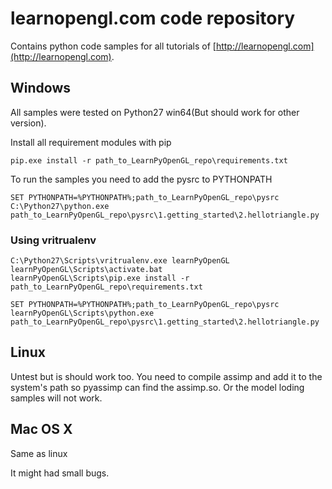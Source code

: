 # learnopengl.com code repository
Contains python code samples for all tutorials of [http://learnopengl.com](http://learnopengl.com). 

## Windows
All samples were tested on Python27 win64(But should work for other version).

Install all requirement modules with pip
```
pip.exe install -r path_to_LearnPyOpenGL_repo\requirements.txt
```
To run the samples you need to add the pysrc to PYTHONPATH
```
SET PYTHONPATH=%PYTHONPATH%;path_to_LearnPyOpenGL_repo\pysrc
C:\Python27\python.exe path_to_LearnPyOpenGL_repo\pysrc\1.getting_started\2.hellotriangle.py
```

### Using vritrualenv
```
C:\Python27\Scripts\vritrualenv.exe learnPyOpenGL
learnPyOpenGL\Scripts\activate.bat
learnPyOpenGL\Scripts\pip.exe install -r path_to_LearnPyOpenGL_repo\requirements.txt

SET PYTHONPATH=%PYTHONPATH%;path_to_LearnPyOpenGL_repo\pysrc
learnPyOpenGL\Scripts\python.exe path_to_LearnPyOpenGL_repo\pysrc\1.getting_started\2.hellotriangle.py
```

## Linux 
Untest but is should work too. You need to compile assimp and add it to the system's path so pyassimp can find the assimp.so. Or the model loding samples will not work.

## Mac OS X
Same as linux

It might had small bugs.

